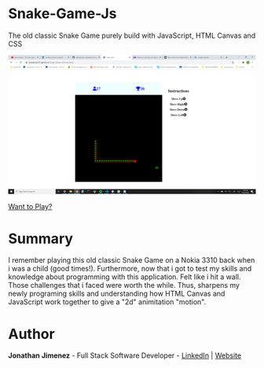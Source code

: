 # Snake-Game-Js

The old classic Snake Game purely build with JavaScript, HTML Canvas and CSS

![](images/preview.png)

[Want to Play?](https://jonathanj101.github.io/Snake-Game-Js/main.html)

# Summary

I remember playing this old classic Snake Game on a Nokia 3310 back when i was a child (good times!). Furthermore, now that i got to test my skills and knowledge about programming with this application. Felt like i hit a wall. Those challenges that i faced were worth the while. Thus, sharpens my newly programing skills and understanding how HTML Canvas and JavaScript work together to give a "2d" animitation "motion".

# Author

**Jonathan Jimenez** - Full Stack Software Developer - [LinkedIn](https://www.linkedin.com/in/jonathan-jimenez101/) | [Website](https://jonathan-jimenez.herokuapp.com/)
